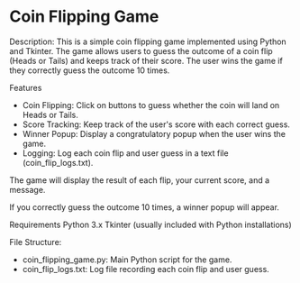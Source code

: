 # Coin Flipping Game

Description:
This is a simple coin flipping game implemented using Python and Tkinter. The game allows users to guess the outcome of a coin flip (Heads or Tails) and keeps track of their score. The user wins the game if they correctly guess the outcome 10 times.

Features
- Coin Flipping: Click on buttons to guess whether the coin will land on Heads or Tails.
- Score Tracking: Keep track of the user's score with each correct guess.
- Winner Popup: Display a congratulatory popup when the user wins the game.
- Logging: Log each coin flip and user guess in a text file (coin_flip_logs.txt).


The game will display the result of each flip, your current score, and a message.

If you correctly guess the outcome 10 times, a winner popup will appear.

Requirements
Python 3.x
Tkinter (usually included with Python installations)

File Structure:
- coin_flipping_game.py: Main Python script for the game.
- coin_flip_logs.txt: Log file recording each coin flip and user guess.
